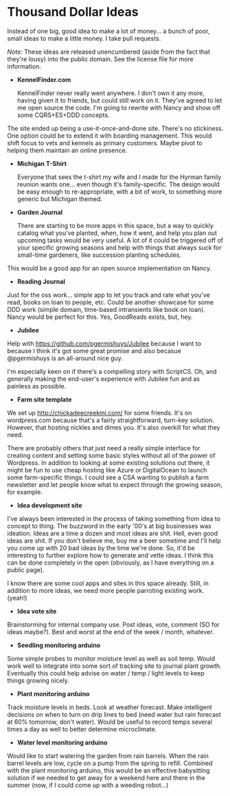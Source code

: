 Thousand Dollar Ideas
===================

Instead of one big, good idea to make a lot of money... a bunch of poor, small ideas to make a little money. I take pull requests.

*Note:* These ideas are released unencumbered (aside from the fact that they're lousy) into the public domain. See the license file for more information.

 - **KennelFinder.com**
  
   KennelFinder never really went anywhere. I don't own it any more, having given it to friends, but could still work on it. They've agreed to let me open source the code. I'm going to rewrite with Nancy and show off some CQRS+ES+DDD concepts.

  The site ended up being a use-it-once-and-done site. There's no stickiness. One option could be to extend it with boarding management. This would shift focus to vets and kennels as primary customers. Maybe pivot to helping them maintain an online presence.

 - **Michigan T-Shirt**
  
   Everyone that sees the t-shirt my wife and I made for the Hyrman family reunion wants one... even though it's family-specific. The design would be easy enough to re-appropriate, with a bit of work, to something more generic but Michigan themed. 
 
 - **Garden Journal**
  
   There are starting to be more apps in this space, but a way to quickly catalog what you've planted, when, how it went, and help you plan out upcoming tasks would be very useful. A lot of it could be triggered off of your specific growing seasons and help with things that always suck for small-time gardeners, like succession planting schedules.

  This would be a good app for an open source implementation on Nancy.

 - **Reading Journal**
  
 Just for the oss work... simple app to let you track and rate what you've read, books on loan to people, etc. Could be another showcase for some DDD work (simple domain, time-based intransients like book on loan). Nancy would be perfect for this. Yes, GoodReads exists, but, hey.

 - **Jubilee**
 
  Help with https://github.com/pgermishuys/Jubilee because I want to because I think it's got some great promise and also becasue @pgermishuys is an all-around nice guy.

  I'm especially keen on if there's a compelling story with ScriptCS. Oh, and generally making the end-user's experience with Jubilee fun and as painless as possible.

 - **Farm site template**
 
  We set up http://chickadeecreekmi.com/ for some friends. It's on wordpress.com because that's a fairly straightforward, turn-key solution. However, that hosting nickles and dimes you. It's also overkill for what they need.

  There are probably others that just need a really simple interface for creating content and setting some basic styles without all of the power of Wordpress. In addition to looking at some existing solutions out there, it might be fun to use cheap hosting like Azure or DigitalOcean to launch some farm-specific things. I could see a CSA wanting to publish a farm newsletter and let people know what to expect through the growing season, for example.

 - **Idea development site**
  
  I've always been interested in the process of taking something from idea to concept to thing. The buzzword in the early '00's at big businesses was ideation. Ideas are a time a dozen and most ideas are shit. Hell, even good ideas are shit. If you don't believe me, buy me a beer sometime and I'll help you come up with 20 bad ideas by the time we're done. So, it'd be interesting to further explore how to generate and vette ideas. I think this can be done completely in the open (obviously, as I have everything on a public page).

  I know there are some cool apps and sites in this space already. Still, in addition to more ideas, we need more people parroting existing work. (yeah!)

 - **Idea vote site**
  
  Brainstorming for internal company use. Post ideas, vote, comment (SO for ideas maybe?). Best and worst at the end of the week / month, whatever.

 - **Seedling monitoring arduino**
  
  Some simple probes to monitor moisture level as well as soil temp. Would work well to integrate into some sort of tracking site to journal plant growth. Eventually this could help advise on water / temp / light levels to keep things growing nicely.

 - **Plant monitoring arduino**
  
  Track moisture levels in beds. Look at weather forecast. Make intelligent decisions on when to turn on drip lines to bed (need water but rain forecast at 60% tomorrow, don't water). Would be useful to record temps several times a day as well to better determine microclimate.

 - **Water level monitoring arduino**
 
  Would like to start watering the garden from rain barrels. When the rain barrel levels are low, cycle on a pump from the spring to refill. Combined with the plant monitoring arduino, this would be an effective babysitting solution if we needed to get away for a weekend here and there in the summer (now, if I could come up with a weeding robot...)
